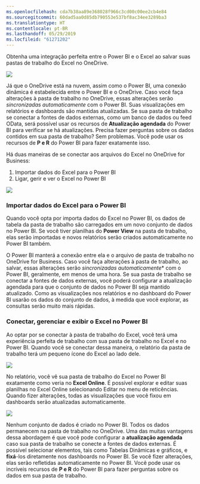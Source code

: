 ```yaml
---
ms.openlocfilehash: cda7b38aa89e368028f966c3cd00c00ee2cb4e84
ms.sourcegitcommit: 60dad5aa0d85db790553e537bf8ac34ee3289ba3
ms.translationtype: HT
ms.contentlocale: pt-BR
ms.lasthandoff: 05/29/2019
ms.locfileid: "61271202"
---
```

Obtenha uma integração perfeita entre o Power BI e o Excel ao salvar suas pastas de trabalho do Excel no OneDrive.

![](media/5-4-connect-onedrive-for-business/5-4_1.png)

Já que o OneDrive está na nuvem, assim como o Power BI, uma conexão dinâmica é estabelecida entre o Power BI e o OneDrive. Caso você faça alterações à pasta de trabalho no OneDrive, essas alterações serão *sincronizadas automaticamente* com o Power BI. Suas visualizações em relatórios e dashboards são mantidas atualizadas. Se sua pasta de trabalho se conectar a fontes de dados externas, como um banco de dados ou feed OData, será possível usar os recursos de **Atualização agendada** do Power BI para verificar se há atualizações. Precisa fazer perguntas sobre os dados contidos em sua pasta de trabalho? Sem problemas. Você pode usar os recursos de **P e R** do Power BI para fazer exatamente isso.

Há duas maneiras de se conectar aos arquivos do Excel no OneDrive for Business:

1. Importar dados do Excel para o Power BI
2. Ligar, gerir e ver o Excel no Power BI

![](media/5-4-connect-onedrive-for-business/5-4_3.png)

### <a name="import-excel-data-into-power-bi"></a>Importar dados do Excel para o Power BI
Quando você opta por importa dados do Excel no Power BI, os dados de tabela da pasta de trabalho são carregados em um novo conjunto de dados no Power BI. Se você tiver planilhas do **Power View** na pasta de trabalho, elas serão importadas e novos relatórios serão criados automaticamente no Power BI também.

O Power BI manterá a conexão entre ela e o arquivo de pasta de trabalho no OneDrive for Business. Caso você faça alterações à pasta de trabalho, ao salvar, essas alterações serão *sincronizadas automaticamente** com o Power BI, geralmente, em menos de uma hora. Se sua pasta de trabalho se conectar a fontes de dados externas, você poderá configurar a atualização agendada para que o conjunto de dados no Power BI seja mantido atualizado. Como as visualizações nos relatórios e no dashboard do Power BI usarão os dados do conjunto de dados, à medida que você explorar, as consultas serão muito mais rápidas.

### <a name="connect-manage-and-view-excel-in-power-bi"></a>Conectar, gerenciar e exibir o Excel no Power BI
Ao optar por se conectar à pasta de trabalho do Excel, você terá uma experiência perfeita de trabalho com sua pasta de trabalho no Excel e no Power BI. Quando você se conectar dessa maneira, o relatório da pasta de trabalho terá um pequeno ícone do Excel ao lado dele.

![](media/5-4-connect-onedrive-for-business/5-4_4.png)

No relatório, você vê sua pasta de trabalho do Excel no Power BI exatamente como veria no **Excel Online**. É possível explorar e editar suas planilhas no Excel Online selecionando Editar no menu de reticências. Quando fizer alterações, todas as visualizações que você fixou em dashboards serão atualizadas automaticamente.

![](media/5-4-connect-onedrive-for-business/5-4_5.png)

Nenhum conjunto de dados é criado no Power BI. Todos os dados permanecem na pasta de trabalho no OneDrive. Uma das muitas vantagens dessa abordagem é que você pode configurar a **atualização agendada** caso sua pasta de trabalho se conecte a fontes de dados externas. É possível selecionar elementos, tais como Tabelas Dinâmicas e gráficos, e **fixá**-los diretamente nos dashboards no Power BI. Se você fizer alterações, elas serão refletidas automaticamente no Power BI. Você pode usar os incríveis recursos de **P e R** do Power BI para fazer perguntas sobre os dados em sua pasta de trabalho.  

